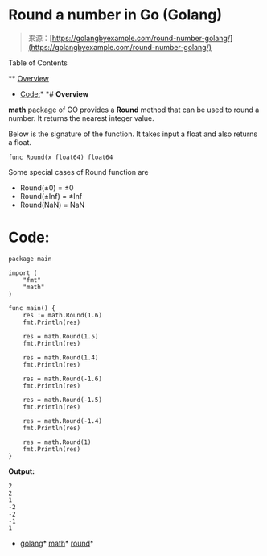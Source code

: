 <!--yml
category: 未分类
date: 2024-10-13 06:14:40
-->

# Round a number in Go (Golang)

> 来源：[https://golangbyexample.com/round-number-golang/](https://golangbyexample.com/round-number-golang/)

Table of Contents

 **   [Overview](#Overview "Overview")
*   [Code:](#Code "Code:")*  *# **Overview**

**math** package of GO provides a **Round** method that can be used to round a number. It returns the nearest integer value.

Below is the signature of the function. It takes input a float and also returns a float.

```
func Round(x float64) float64
```

Some special cases of Round function are

*   Round(±0) = ±0
*   Round(±Inf) = ±Inf
*   Round(NaN) = NaN

# **Code:**

```
package main

import (
    "fmt"
    "math"
)

func main() {
    res := math.Round(1.6)
    fmt.Println(res)

    res = math.Round(1.5)
    fmt.Println(res)

    res = math.Round(1.4)
    fmt.Println(res)

    res = math.Round(-1.6)
    fmt.Println(res)

    res = math.Round(-1.5)
    fmt.Println(res)

    res = math.Round(-1.4)
    fmt.Println(res)

    res = math.Round(1)
    fmt.Println(res)
}
```

**Output:**

```
2
2
1
-2
-2
-1
1
```

*   [golang](https://golangbyexample.com/tag/golang/)*   [math](https://golangbyexample.com/tag/math/)*   [round](https://golangbyexample.com/tag/round/)*